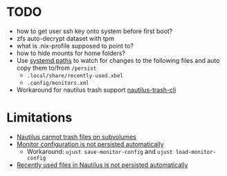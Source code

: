 # TODO

- how to get user ssh key onto system before first boot?
- zfs auto-decrypt dataset with tpm
- what is .nix-profile supposed to point to?
- how to hide mounts for home folders?
- Use [systemd paths](https://mynixos.com/nixpkgs/options/systemd.paths.%3Cname%3E) to watch for changes to the following files and auto copy them to/from `/persist`
  - `.local/share/recently-used.xbel`
  - `.config/monitors.xml`
- Workaround for nautilus trash support [nautilus-trash-cli](https://github.com/Kiszczomb/nautilus-trash-cli)

# Limitations

- [Nautilus cannot trash files on subvolumes](https://gitlab.gnome.org/GNOME/glib/-/issues/1885)
- [Monitor configuration is not persisted automatically](https://github.com/nix-community/impermanence/issues/147)
  - Workaround: `ujust save-monitor-config` and `ujust load-monitor-config`
- [Recently used files in Nautilus is not persisted automatically](https://github.com/nix-community/impermanence/issues/147)
